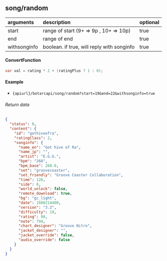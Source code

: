 ## song/random

| arguments    | description                                | optional |
|:-------------|:-------------------------------------------|----------|
| start        | range of start (9+ => 9p , 10+ => 10p)     | true     |
| end          | range of end                               | true     |
| withsonginfo | boolean. if true, will reply with songinfo | true     |

#### ConvertFunction

```c#
var val = rating * 2 + (ratingPlus ? 1 : 0);
```

#### Example

+ `{apiurl}/botarcapi/song/random?start=19&end=22&withsonginfo=true`

###### Return data

```json
{
  "status": 0,
  "content": {
    "id": "gothiveofra",
    "ratingClass": 2,
    "songinfo": {
      "name_en": "Got hive of Ra",
      "name_jp": "",
      "artist": "E.G.G.",
      "bpm": "268",
      "bpm_base": 268.0,
      "set": "groovecoaster",
      "set_friendly": "Groove Coaster Collaboration",
      "time": 126,
      "side": 0,
      "world_unlock": false,
      "remote_download": true,
      "bg": "gc_light",
      "date": 1600214400,
      "version": "3.2",
      "difficulty": 19,
      "rating": 98,
      "note": 794,
      "chart_designer": "Groove Nitro",
      "jacket_designer": "",
      "jacket_override": false,
      "audio_override": false
    }
  }
}
```

